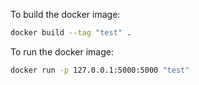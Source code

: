 To build the docker image:

```sh
docker build --tag "test" .
```

To run the docker image:

```sh
docker run -p 127.0.0.1:5000:5000 "test"
```